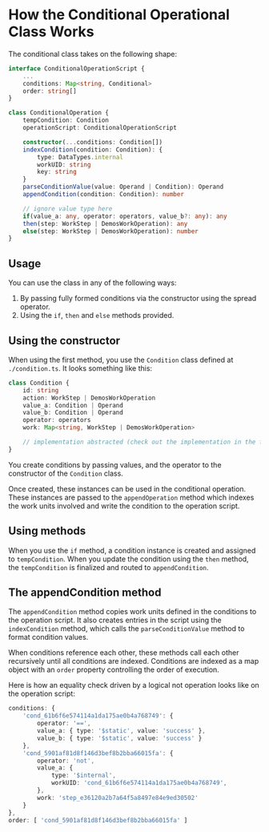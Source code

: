 # How the Conditional Operational Class Works

The conditional class takes on the following shape:

```ts
interface ConditionalOperationScript {
    ...
    conditions: Map<string, Conditional>
    order: string[]
}

class ConditionalOperation {
    tempCondition: Condition
    operationScript: ConditionalOperationScript

    constructor(...conditions: Condition[])
    indexCondition(condition: Condition): {
        type: DataTypes.internal
        workUID: string
        key: string
    }
    parseConditionValue(value: Operand | Condition): Operand
    appendCondition(condition: Condition): number

    // ignore value type here
    if(value_a: any, operator: operators, value_b?: any): any
    then(step: WorkStep | DemosWorkOperation): any
    else(step: WorkStep | DemosWorkOperation): number
}
```

## Usage

You can use the class in any of the following ways:

1. By passing fully formed conditions via the constructor using the spread operator.
2. Using the `if`, `then` and `else` methods provided.

## Using the constructor

When using the first method, you use the `Condition` class defined at `./condition.ts`. It looks something like this:

```ts
class Condition {
    id: string
    action: WorkStep | DemosWorkOperation
    value_a: Condition | Operand
    value_b: Condition | Operand
    operator: operators
    work: Map<string, WorkStep | DemosWorkOperation>

    // implementation abstracted (check out the implementation in the file)
}
```

You create conditions by passing values, and the operator to the constructor of the `Condition` class.

Once created, these instances can be used in the conditional operation. These instances are passed to the `appendOperation` method which indexes the work units involved and write the condition to the operation script.

## Using methods

When you use the `if` method, a condition instance is created and assigned to `tempCondition`. When you update the condition using the `then` method, the `tempCondition` is finalized and routed to `appendCondition`.

## The appendCondition method

The `appendCondition` method copies work units defined in the conditions to the operation script. It also creates entries in the script using the `indexCondition` method, which calls the `parseConditionValue` method to format condition values.

When conditions reference each other, these methods call each other recursively until all conditions are indexed. Conditions are indexed as a map object with an `order` property controlling the order of execution.

Here is how an equality check driven by a logical not operation looks like on the operation script:

```ts
conditions: {
    'cond_61b6f6e574114a1da175ae0b4a768749': {
        operator: '==',
        value_a: { type: '$static', value: 'success' },
        value_b: { type: '$static', value: 'success' }
    },
    'cond_5901af81d8f146d3bef8b2bba66015fa': {
        operator: 'not',
        value_a: {
            type: '$internal',
            workUID: 'cond_61b6f6e574114a1da175ae0b4a768749',
        },
        work: 'step_e36120a2b7a64f5a8497e84e9ed30502'
    }
},
order: [ 'cond_5901af81d8f146d3bef8b2bba66015fa' ]
```
